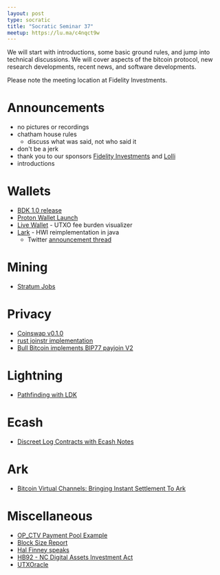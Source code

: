 ```yaml
---
layout: post
type: socratic
title: "Socratic Seminar 37"
meetup: https://lu.ma/c4nqct9w
---
```


We will start with introductions, some basic ground rules, and jump into technical discussions. We will cover aspects of the bitcoin protocol, new research developments, recent news, and software developments.

Please note the meeting location at Fidelity Investments.

# Announcements

- no pictures or recordings
- chatham house rules
  - discuss what was said, not who said it
- don't be a jerk
- thank you to our sponsors [Fidelity Investments](https://www.fidelity.com/) and [Lolli](https://www.lolli.com/)
- introductions

# Wallets
- [BDK 1.0 release](https://github.com/bitcoindevkit/bdk/releases)
- [Proton Wallet Launch](https://proton.me/blog/wallet-launch)
- [Live Wallet](https://livewallet.space/) - UTXO fee burden visualizer
- [Lark](https://github.com/sparrowwallet/larkapp) - HWI reimplementation in java
  - Twitter [announcement thread](https://x.com/craigraw/status/1863882416546271714)

# Mining
- [Stratum Jobs](https://mempool.space/stratum)

# Privacy
- [Coinswap v0.1.0](https://github.com/citadel-tech/coinswap/releases/tag/v0.1.0)
- [rust joinstr implementation](https://github.com/pythcoiner/joinstr)
- [Bull Bitcoin implements BIP77 payjoin V2](https://www.bullbitcoin.com/blog/bull-bitcoin-wallet-payjoin)

# Lightning
- [Pathfinding with LDK](https://lightningdevkit.org/blog/ldk-pathfinding/)

# Ecash
- [Discreet Log Contracts with Ecash Notes](https://conduition.io/cryptography/ecash-dlc/)

# Ark
- [Bitcoin Virtual Channels: Bringing Instant Settlement To Ark](https://arkdev.info/blog/bitcoin-virtual-channels/)

# Miscellaneous
- [OP_CTV Payment Pool Example](https://github.com/stutxo/op_ctv_payment_pool)
- [Block Size Report](https://research.mempool.space/block-size-report/)
- [Hal Finney speaks](https://njump.me/nevent1qqsf0a3jdehefr36ks70rsz04c75lfu5kdxwn49h8zm2hs8rqtrt58spzemhxue69uhkummnw3ezuum5v94k27fwdejhgq3q3fce6s3x325jta439097ddj97mkg9mlxf6kfrkhexh7uenclpljs0hedgz)
- [HB92 - NC Digital Assets Investment Act](https://www.carolinajournal.com/nc-moves-toward-cryptocurrency-adoption-with-new-bill-for-state-investments-in-digital-assets/)
- [UTXOracle](https://utxo.live/oracle/)
